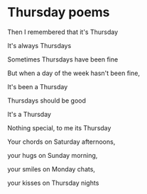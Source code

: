 # Thursday poems

<p>Then I remembered that it's Thursday</p>
<p>It's always Thursdays</p>
<p>Sometimes Thursdays have been fine</p>
<p>But when a day of the week hasn't been fine,</p>
<p>It's been a Thursday</p>
<p>Thursdays should be good</p>
<p>It's a Thursday<p/>

<p>Nothing special, to me its Thursday</p>

<p>Your chords on Saturday afternoons,</p>
<p>your hugs on Sunday morning,</p>
<p>your smiles on Monday chats,</p>
<p>your kisses on Thursday nights</p>
